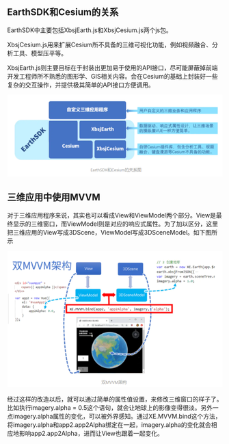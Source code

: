 ## EarthSDK和Cesium的关系
EarthSDK中主要包括XbsjEarth.js和XbsjCesium.js两个js包。

XbsjCesium.js用来扩展Cesium所不具备的三维可视化功能，例如视频融合、分析工具、模型压平等。

XbsjEarth.js则主要目标在于封装出更加易于使用的API接口，尽可能屏蔽掉前端开发工程师所不熟悉的图形学、GIS相关内容。会在Cesium的基础上封装好一些复杂的交互操作，并提供极其简单的API接口方便调用。

![关系](./2020/12/img/earthSDK.png)

## 三维应用中使用MVVM
对于三维应用程序来说，其实也可以看成View和ViewModel两个部分。View是最终显示的三维窗口，而ViewModel则是对应的响应式属性。为了加以区分，这里把三维应用的View写成3DScene，ViewModel写成3DSceneModel。如下图所示

![alt](./2020/12/img/3d_0.png)

经过这样的改造以后，就可以通过简单的属性值设置，来修改三维窗口的样子了。比如执行imagery.alpha = 0.5这个语句，就会让地球上的影像变得很淡。另外一点imagery.alpha属性的变化，可以被外界感知。通过XE.MVVM.bind这个方法，将imagery.alpha和app2.app2Alpha绑定在一起，imagery.alpha的变化就会相应地影响app2.app2Alpha，进而让View也跟着一起变化。
